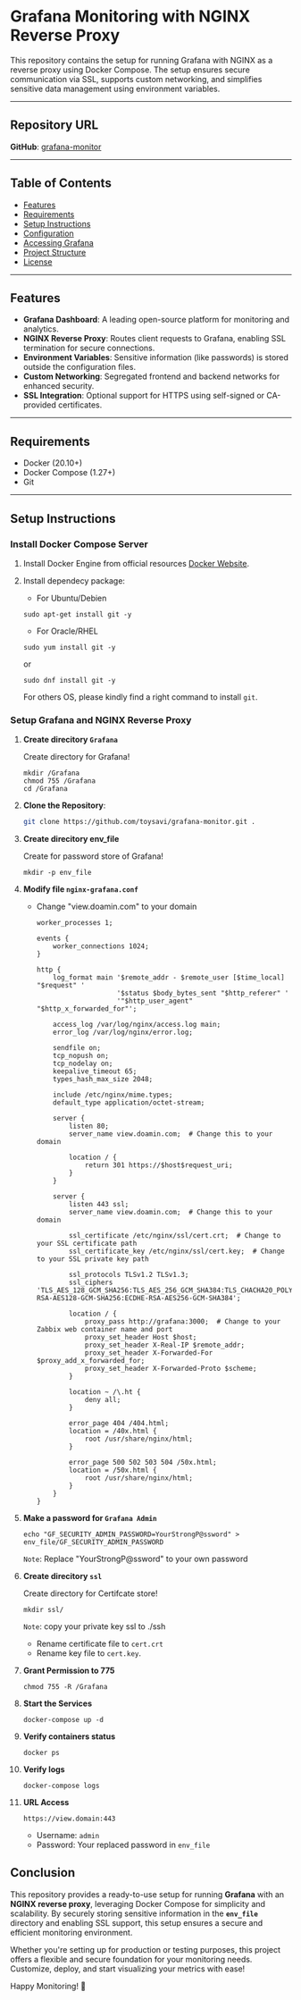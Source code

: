 # Grafana Monitoring with NGINX Reverse Proxy

This repository contains the setup for running Grafana with NGINX as a reverse proxy using Docker Compose. The setup ensures secure communication via SSL, supports custom networking, and simplifies sensitive data management using environment variables.

---

## Repository URL
**GitHub**: [grafana-monitor](https://github.com/toysavi/gragana-monitor.git)

---

## Table of Contents
- [Features](#features)
- [Requirements](#requirements)
- [Setup Instructions](#setup-instructions)
- [Configuration](#configuration)
- [Accessing Grafana](#accessing-grafana)
- [Project Structure](#project-structure)
- [License](#license)

---

## Features
- **Grafana Dashboard**: A leading open-source platform for monitoring and analytics.
- **NGINX Reverse Proxy**: Routes client requests to Grafana, enabling SSL termination for secure connections.
- **Environment Variables**: Sensitive information (like passwords) is stored outside the configuration files.
- **Custom Networking**: Segregated frontend and backend networks for enhanced security.
- **SSL Integration**: Optional support for HTTPS using self-signed or CA-provided certificates.

---

## Requirements
- Docker (20.10+)
- Docker Compose (1.27+)
- Git

---

## Setup Instructions
### Install Docker Compose Server
1. Install Docker Engine from official resources [Docker Website](https://docs.docker.com/engine/install/).
2. Install dependecy package:
    
    - For Ubuntu/Debien
    ```
    sudo apt-get install git -y
    ```
     - For Oracle/RHEL
    ```
    sudo yum install git -y
    ```

     or

    ```
    sudo dnf install git -y
    ```

    For others OS, please kindly find a right command to install `git`.
### Setup Grafana and NGINX Reverse Proxy
1. **Create direcitory ``Grafana``**
    
    Create directory for Grafana!
    ```
    mkdir /Grafana
    chmod 755 /Grafana
    cd /Grafana
    ```
2. **Clone the Repository**:
   ```bash
   git clone https://github.com/toysavi/grafana-monitor.git .
   ```
3. **Create direcitory env_file**
    
    Create for password store of Grafana!
    ```
    mkdir -p env_file
    ```
4. **Modify file ``nginx-grafana.conf``**
    
    - Change "view.doamin.com" to your domain
        ```
        worker_processes 1;

        events {
            worker_connections 1024;
        }

        http {
            log_format main '$remote_addr - $remote_user [$time_local] "$request" '
                            '$status $body_bytes_sent "$http_referer" '
                            '"$http_user_agent" "$http_x_forwarded_for"';

            access_log /var/log/nginx/access.log main;
            error_log /var/log/nginx/error.log;

            sendfile on;
            tcp_nopush on;
            tcp_nodelay on;
            keepalive_timeout 65;
            types_hash_max_size 2048;

            include /etc/nginx/mime.types;
            default_type application/octet-stream;

            server {
                listen 80;
                server_name view.doamin.com;  # Change this to your domain

                location / {
                    return 301 https://$host$request_uri;
                }
            }

            server {
                listen 443 ssl;
                server_name view.doamin.com;  # Change this to your domain

                ssl_certificate /etc/nginx/ssl/cert.crt;  # Change to your SSL certificate path
                ssl_certificate_key /etc/nginx/ssl/cert.key;  # Change to your SSL private key path

                ssl_protocols TLSv1.2 TLSv1.3;
                ssl_ciphers 'TLS_AES_128_GCM_SHA256:TLS_AES_256_GCM_SHA384:TLS_CHACHA20_POLY1305_SHA256:ECDHE-RSA-AES128-GCM-SHA256:ECDHE-RSA-AES256-GCM-SHA384';

                location / {
                    proxy_pass http://grafana:3000;  # Change to your Zabbix web container name and port
                    proxy_set_header Host $host;
                    proxy_set_header X-Real-IP $remote_addr;
                    proxy_set_header X-Forwarded-For $proxy_add_x_forwarded_for;
                    proxy_set_header X-Forwarded-Proto $scheme;
                }

                location ~ /\.ht {
                    deny all;
                }

                error_page 404 /404.html;
                location = /40x.html {
                    root /usr/share/nginx/html;
                }

                error_page 500 502 503 504 /50x.html;
                location = /50x.html {
                    root /usr/share/nginx/html;
                }
            }
        }
        ```
5. **Make a password for ``Grafana Admin``**
    ```
    echo "GF_SECURITY_ADMIN_PASSWORD=YourStrongP@ssword" > env_file/GF_SECURITY_ADMIN_PASSWORD
    ```
    ``Note``: Replace "YourStrongP@ssword" to your own password

6. **Create direcitory `ssl`**
    
    Create directory for Certifcate store!
    ```
    mkdir ssl/
    ```
    ``Note``: copy your private key ssl to ./ssh
    
    - Rename certificate file to ``cert.crt``
    - Rename key file to ``cert.key``.

7. **Grant Permission to 775**
    ```
    chmod 755 -R /Grafana
    ```
8. **Start the Services**
    ```
    docker-compose up -d
    ```
9. **Verify containers status**
    ```
    docker ps
    ```
10. **Verify logs**
    ```
    docker-compose logs
    ```
11. **URL Access**
    ```
    https://view.domain:443
    ```

    - Username: ``admin``
    - Password: Your replaced password in ``env_file``
## Conclusion  

This repository provides a ready-to-use setup for running **Grafana** with an **NGINX reverse proxy**, leveraging Docker Compose for simplicity and scalability. By securely storing sensitive information in the **`env_file`** directory and enabling SSL support, this setup ensures a secure and efficient monitoring environment.  

Whether you're setting up for production or testing purposes, this project offers a flexible and secure foundation for your monitoring needs. Customize, deploy, and start visualizing your metrics with ease!  

Happy Monitoring! 🚀  
